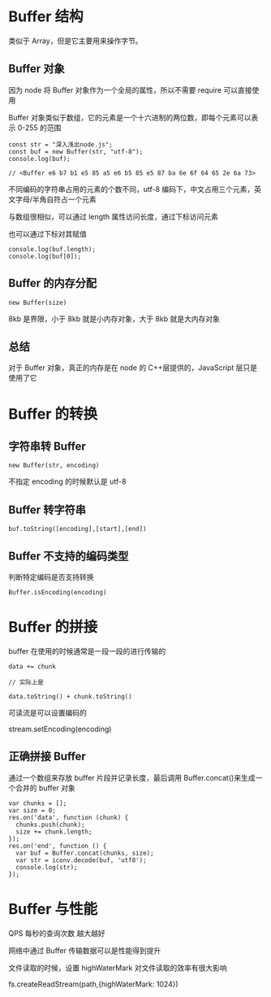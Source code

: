 # Buffer 结构

类似于 Array，但是它主要用来操作字节。

## Buffer 对象

因为 node 将 Buffer 对象作为一个全局的属性，所以不需要 require 可以直接使用

Buffer 对象类似于数组，它的元素是一个十六进制的两位数，即每个元素可以表示 0-255 的范围

```
const str = "深入浅出node.js";
const buf = new Buffer(str, "utf-8");
console.log(buf);

// <Buffer e6 b7 b1 e5 85 a5 e6 b5 85 e5 87 ba 6e 6f 64 65 2e 6a 73>
```

不同编码的字符串占用的元素的个数不同，utf-8 编码下，中文占用三个元素，英文字母/半角自符占一个元素

与数组很相似，可以通过 length 属性访问长度，通过下标访问元素

也可以通过下标对其赋值

```
console.log(buf.length);
console.log(buf[0]);
```

## Buffer 的内存分配

```
new Buffer(size)
```

8kb 是界限，小于 8kb 就是小内存对象，大于 8kb 就是大内存对象

## 总结

对于 Buffer 对象，真正的内存是在 node 的 C++层提供的，JavaScript 层只是使用了它

# Buffer 的转换

## 字符串转 Buffer

```
new Buffer(str, encoding)
```

不指定 encoding 的时候默认是 utf-8

## Buffer 转字符串

```
buf.toString([encoding],[start],[end])
```

## Buffer 不支持的编码类型

判断特定编码是否支持转换

```
Buffer.isEncoding(encoding)
```

# Buffer 的拼接

buffer 在使用的时候通常是一段一段的进行传输的

```
data += chunk

// 实际上是

data.toString() + chunk.toString()
```

可读流是可以设置编码的

stream.setEncoding(encoding)

## 正确拼接 Buffer

通过一个数组来存放 buffer 片段并记录长度，最后调用 Buffer.concat()来生成一个合并的 buffer 对象

```
var chunks = [];
var size = 0;
res.on('data', function (chunk) {
  chunks.push(chunk);
  size += chunk.length;
});
res.on('end', function () {
  var buf = Buffer.concat(chunks, size);
  var str = iconv.decode(buf, 'utf8');
  console.log(str);
});
```

# Buffer 与性能

QPS 每秒的查询次数 越大越好

网络中通过 Buffer 传输数据可以是性能得到提升

文件读取的时候，设置 highWaterMark 对文件读取的效率有很大影响

fs.createReadStream(path,{highWaterMark: 1024})
